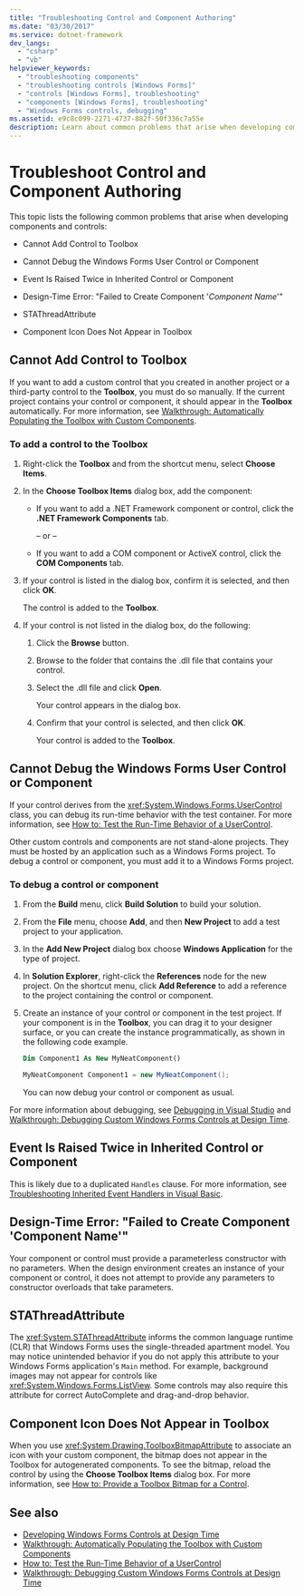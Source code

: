 ```yaml
---
title: "Troubleshooting Control and Component Authoring"
ms.date: "03/30/2017"
ms.service: dotnet-framework
dev_langs:
  - "csharp"
  - "vb"
helpviewer_keywords:
  - "troubleshooting components"
  - "troubleshooting controls [Windows Forms]"
  - "controls [Windows Forms], troubleshooting"
  - "components [Windows Forms], troubleshooting"
  - "Windows Forms controls, debugging"
ms.assetid: e9c8c099-2271-4737-882f-50f336c7a55e
description: Learn about common problems that arise when developing components and controls, with potential solutions for those problems.
---
```

# Troubleshoot Control and Component Authoring

This topic lists the following common problems that arise when developing components and controls:

- Cannot Add Control to Toolbox

- Cannot Debug the Windows Forms User Control or Component

- Event Is Raised Twice in Inherited Control or Component

- Design-Time Error: "Failed to Create Component '*Component Name*'"

- STAThreadAttribute

- Component Icon Does Not Appear in Toolbox

## Cannot Add Control to Toolbox

If you want to add a custom control that you created in another project or a third-party control to the **Toolbox**, you must do so manually. If the current project contains your control or component, it should appear in the **Toolbox** automatically. For more information, see [Walkthrough: Automatically Populating the Toolbox with Custom Components](walkthrough-automatically-populating-the-toolbox-with-custom-components.md).

### To add a control to the Toolbox

1. Right-click the **Toolbox** and from the shortcut menu, select **Choose Items**.

2. In the **Choose Toolbox Items** dialog box, add the component:

    - If you want to add a .NET Framework component or control, click the **.NET Framework Components** tab.

         – or –

    - If you want to add a COM component or ActiveX control, click the **COM Components** tab.

3. If your control is listed in the dialog box, confirm it is selected, and then click **OK**.

     The control is added to the **Toolbox**.

4. If your control is not listed in the dialog box, do the following:

    1. Click the **Browse** button.

    2. Browse to the folder that contains the .dll file that contains your control.

    3. Select the .dll file and click **Open**.

         Your control appears in the dialog box.

    4. Confirm that your control is selected, and then click **OK**.

         Your control is added to the **Toolbox**.

## Cannot Debug the Windows Forms User Control or Component

If your control derives from the <xref:System.Windows.Forms.UserControl> class, you can debug its run-time behavior with the test container. For more information, see [How to: Test the Run-Time Behavior of a UserControl](how-to-test-the-run-time-behavior-of-a-usercontrol.md).

Other custom controls and components are not stand-alone projects. They must be hosted by an application such as a Windows Forms project. To debug a control or component, you must add it to a Windows Forms project.

### To debug a control or component

1. From the **Build** menu, click **Build Solution** to build your solution.

2. From the **File** menu, choose **Add**, and then **New Project** to add a test project to your application.

3. In the **Add New Project** dialog box choose **Windows Application** for the type of project.

4. In **Solution Explorer**, right-click the **References** node for the new project. On the shortcut menu, click **Add Reference** to add a reference to the project containing the control or component.

5. Create an instance of your control or component in the test project. If your component is in the **Toolbox**, you can drag it to your designer surface, or you can create the instance programmatically, as shown in the following code example.

    ```vb
    Dim Component1 As New MyNeatComponent()
    ```

    ```csharp
    MyNeatComponent Component1 = new MyNeatComponent();
    ```

   You can now debug your control or component as usual.

For more information about debugging, see [Debugging in Visual Studio](/visualstudio/debugger/debugger-feature-tour) and [Walkthrough: Debugging Custom Windows Forms Controls at Design Time](walkthrough-debugging-custom-windows-forms-controls-at-design-time.md).

## Event Is Raised Twice in Inherited Control or Component

This is likely due to a duplicated `Handles` clause. For more information, see [Troubleshooting Inherited Event Handlers in Visual Basic](/dotnet/visual-basic/programming-guide/language-features/events/troubleshooting-inherited-event-handlers).

## Design-Time Error: "Failed to Create Component 'Component Name'"

Your component or control must provide a parameterless constructor with no parameters. When the design environment creates an instance of your component or control, it does not attempt to provide any parameters to constructor overloads that take parameters.

## STAThreadAttribute

The <xref:System.STAThreadAttribute> informs the common language runtime (CLR) that Windows Forms uses the single-threaded apartment model. You may notice unintended behavior if you do not apply this attribute to your Windows Forms application's `Main` method. For example, background images may not appear for controls like <xref:System.Windows.Forms.ListView>. Some controls may also require this attribute for correct AutoComplete and drag-and-drop behavior.

## Component Icon Does Not Appear in Toolbox

When you use <xref:System.Drawing.ToolboxBitmapAttribute> to associate an icon with your custom component, the bitmap does not appear in the Toolbox for autogenerated components. To see the bitmap, reload the control by using the **Choose Toolbox Items** dialog box. For more information, see [How to: Provide a Toolbox Bitmap for a Control](how-to-provide-a-toolbox-bitmap-for-a-control.md).

## See also

- [Developing Windows Forms Controls at Design Time](developing-windows-forms-controls-at-design-time.md)
- [Walkthrough: Automatically Populating the Toolbox with Custom Components](walkthrough-automatically-populating-the-toolbox-with-custom-components.md)
- [How to: Test the Run-Time Behavior of a UserControl](how-to-test-the-run-time-behavior-of-a-usercontrol.md)
- [Walkthrough: Debugging Custom Windows Forms Controls at Design Time](walkthrough-debugging-custom-windows-forms-controls-at-design-time.md)
